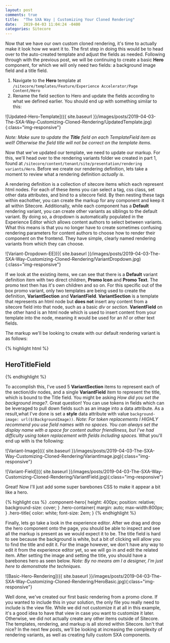 ```yaml
---
layout: post
comments: true
title:  "The SXA Way | Customizing Your Cloned Rendering"
date:   2019-04-03 11:04:24 -0400
categories: Sitecore
---
```

Now that we have our own custom cloned rendering, it's time to actually make it look how we want it to. The first step in doing this would be to head over to the auto-created template and adjust the fields as needed. Following through with the previous post, we will be continuing to create a basic **Hero** component, for which we will only need two fields: a background image field and a title field.


1. Navigate to the **Hero** template at `/sitecore/templates/Feature/Experience Accelerator/Page Content/Hero`
2. Rename the field section to Hero and update the fields according to what we defined earlier. You should end up with something similar to this:

![Updated-Hero-Template]({{ site.baseurl }}/images/posts/2019-04-03-The-SXA-Way-Customizing-Cloned-Rendering/UpdatedTemplate.jpg){:class="img-responsive"}

*Note: Make sure to update the **Title** field on each TemplateField item as well! Otherwise the field title will not be correct on the template items.*

Now that we've updated our template, we need to update our markup. For this, we'll head over to the rendering variants folder we created in part 1, found at `/sitecore/content/tenant/site/presentation/rendering variants/Hero`. Before we create our rendering definition, lets take a moment to review what a rendering definition *actually is*. 


A rendering definition is a collection of sitecore items which each represent html nodes. For each of these items you can select a tag, css class, set other data attributes, and bind to a sitecore field. By then nesting these tags within eachother, you can create the markup for any component and keep it all within Sitecore. Additionally, while each component has a **Default** rendering variant, you can create other variants as siblings to the default variant. By doing so, a dropdown is automatically populated in the Experience Editor which allows content authors to select between variants. What this means is that you no longer have to create sometimes confusing rendering parameters for content authors to choose how to render their component on the frontend. They have simple, clearly named rendering variants from which they can choose.


![Variant-Dropdown-EE]({{ site.baseurl }}/images/posts/2019-04-03-The-SXA-Way-Customizing-Cloned-Rendering/VariantDropdown.jpg){:class="img-responsive"}


If we look at the existing items, we can see that there is a **Default** variant definition item with two direct children, **Promo Icon** and **Promo Text**. The promo text then has it's own children and so on. For this specific out of the box promo variant, only two templates are being used to create the definition, **VariantSection** and **VariantField**. **VariantSection** is a template that represents an html node but **does not** insert any content from a sitecore field into that node, such as a basic *div* or *section*. **VarientField** on the other hand is an html node which is used to insert content from your template into the node, meaning it would be used for an *h1* or other text fields.


The markup we'll be looking to create with our default rendering variant is as follows:


{% highlight html %}
<section class="container component-hero" style="background-image: url(BackgroundImageField);">
    <div class="hero-container">
        <div class="row">
            <div class="col-xs-12 col-sm-8">
                <div class="hero-title">
                    <h1>HeroTitleField</h1>
                </div>
            </div>
        </div>
    </div>
</section>
{% endhighlight %}

To accomplish this, I've used 5 **VariantSection** items to represent each of the section/div nodes, and a single **VariantField** item to represent the title, which is bound to the Title field. You might be asking *How did you set the background image?*. Great question! You can use tokens in fields which can be leveraged to pull down fields such as an image into a data attribute. As a result,what I've done is set a **style** data attribute with value `background-image: url($(BackgroundImage))`. *Note: For token replacements I HIGHLY recommend you use field names with no spaces. You can always set the display name with a space for content author friendliness, but I've had difficulty using token replacement with fields including spaces.* What you'll end up with is the following:


![Variant-Image]({{ site.baseurl }}/images/posts/2019-04-03-The-SXA-Way-Customizing-Cloned-Rendering/VariantImage.jpg){:class="img-responsive"}


![Variant-Field]({{ site.baseurl }}/images/posts/2019-04-03-The-SXA-Way-Customizing-Cloned-Rendering/VariantField.jpg){:class="img-responsive"}


Great! Now I'll just add some super barebones CSS to make it appear a bit like a hero.

{% highlight css %}
.component-hero{
    height: 400px;
    position: relative;
    background-size: cover;	
}
.hero-container{
    margin: auto;
    max-width:800px;
}
.hero-title{
    color: white;
    font-size: 2em;
}
{% endhighlight %}

Finally, lets go take a look in the experience editor. After we drag and drop the hero component onto the page, you should be able to inspect and see all the markup is present as we would expect it to be. The title field is hard to see because the background is white, but a bit  of clicking will allow you to find the title and edit it. For the image however, we don't have any way to edit it from the experience editor yet, so we will go in and edit the related item. After setting the image and setting the title, you should have a barebones hero as seen below. *Note: By no means am I a designer, I'm just here to demonstrate the techniques.*


![Basic-Hero-Rendering]({{ site.baseurl }}/images/posts/2019-04-03-The-SXA-Way-Customizing-Cloned-Rendering/HeroBasic.jpg){:class="img-responsive"}


Well done, we've created our first basic rendering from a promo clone. If you wanted to include this in your solution, the only file you really need to include is the view file. While we did not customize it at all in this example, it's a good idea to have that view in case you want to customize it later. Otherwise, we did not actually create any other items outside of Sitecore. The templates, rendering, and markup is all stored within Sitecore. Isn't that nice? In the next few posts, we'll be looking at increasing the complexity of rendering variants, as well as creating fully custom SXA components.
